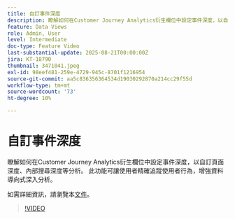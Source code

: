 ```yaml
---
title: 自訂事件深度
description: 瞭解如何在Customer Journey Analytics衍生欄位中設定事件深度，以自訂頁面深度、內部搜尋深度等分析。
feature: Data Views
role: Admin, User
level: Intermediate
doc-type: Feature Video
last-substantial-update: 2025-08-21T00:00:00Z
jira: KT-18790
thumbnail: 3471041.jpeg
exl-id: 98eef481-259e-4729-945c-8701f1216954
source-git-commit: aa5c836356364534d19030292870a214cc29f55d
workflow-type: tm+mt
source-wordcount: '73'
ht-degree: 10%

---
```


# 自訂事件深度

瞭解如何在Customer Journey Analytics衍生欄位中設定事件深度，以自訂頁面深度、內部搜尋深度等分析。 此功能可讓使用者精確追蹤使用者行為，增強資料導向式深入分析。

如需詳細資訊，請瀏覽本[文件](https://experienceleague.adobe.com/zh-hant/docs/analytics-platform/using/cja-dataviews/derived-fields)。

>[!VIDEO](https://video.tv.adobe.com/v/3471041/?learn=on)
